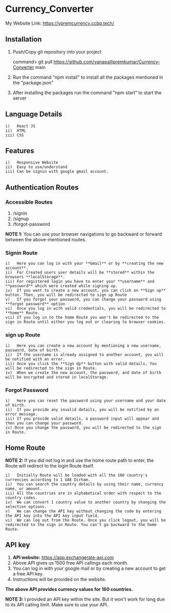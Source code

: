 # Currency_Converter

My Website Link: https://vpremcurrency.ccbp.tech/

## Installation
1) Push/Copy git repository into your project

	command> git pull https://github.com/vanapallipremkumar/Currency-Converter main
3) Run the command "npm install" to install all the packages mentioned in the "package.json"
4) After installing the packages run the command "npm start" to start the server

## Language Details
	i)   React JS
	ii)  HTML
	iii) CSS

## Features
	i)   Responsive Website
	ii)  Easy to use/understand
	iii) Can be signin with google gmail account.

## Authentication Routes
### Accessible Routes
1) /signin
2) /signup
3) /forgot-password

**NOTE 1:** You can use your browser navigations to go backward or forward between the above-mentioned routes.

	
### Signin Route
	i)   Here you can log in with your **Gmail** or by **creating the new account**.
	ii)  For Created users user details will be **stored** within the browsers **localStorage**.
	iii) For registered login you have to enter your **username** and **password** which were created while signing up.
	iv)  If you want to create a new account, you can click on **Sign up** button. Then, you will be redirected to sign up Route
	v)   If you forgot your password, you can change your password using **forgot password** option
	vi)  Once you log in with valid credentials, you will be redirected to **home** Route.
	vii) If you log in to the home Route you won't be redirected to the sign in Route until either you log out or clearing to browser cookies.

### sign up Route
	i)   Here you can create a new account by mentioning a new username, password, date of birth.
	ii)  If the username is already assigned to another account, you will be notified with an error.
	iii) Once you click the **Sign Up** button with valid details, You will be redirected to the sign in Route.
	iv)  When we create the new account, the password, and date of birth will be encrypted and stored in localStorage.

### Forgot Password
	i)   Here you can reset the password using your username and your date of birth.
	ii)  If you provide any invalid details, you will be notified by an error message.
	iii) If you provide valid details, a password input will appear and then you can change your password.
	iv) Once you change the password, you will be redirected to the sign in Route.

## Home Route
**NOTE 2:** If you did not log in and use the home route path to enter, the Route will redirect to the login Route itself.

	i)   Initially Route will be loaded with all the 160 country's currencies according to 1 UAE Dirham.
	ii)  You can search the country details by using their name, currency name, or amount.
	iii) All the countries are in alphabetical order with respect to the country codes.
	iv)  We can convert 1 country value to another country by changing the selection options.
	v)   We can change the API key without changing the code by entering the API key into the API key input field.
	vi)  We can log out from the Route. Once you click logout, you will be redirected to the sign in Route. You can't go backward to the home Route.

## API key

  1) **API website:** https://app.exchangerate-api.com
  2) Above API gives us 1500 free API callings each month.
  3) You can log in with your google mail or by creating a new account to get a free API key.
  4) Instructions will be provided on the website.

**The above API provides currency values for 160 countries.**

**NOTE 3:** I provided an API key within the site. But it won't work for long due to its API calling limit. Make sure to use your API.
